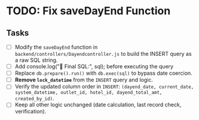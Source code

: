 # TODO: Fix saveDayEnd Function

## Tasks
- [ ] Modify the `saveDayEnd` function in `backend/controllers/Dayendcontroller.js` to build the INSERT query as a raw SQL string.
- [ ] Add console.log("🧩 Final SQL:", sql); before executing the query
- [ ] Replace `db.prepare().run()` with `db.exec(sql)` to bypass date coercion.
- [ ] **Remove `lock_datetime`** from the `INSERT` query and logic.
- [ ] Verify the updated column order in `INSERT`: `(dayend_date, current_date, system_datetime, outlet_id, hotel_id, dayend_total_amt, created_by_id)`.
- [ ] Keep all other logic unchanged (date calculation, last record check, verification).
